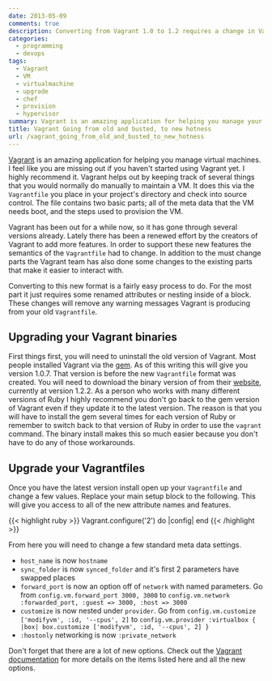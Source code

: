 ```yaml
---
date: 2013-05-09
comments: true
description: Converting from Vagrant 1.0 to 1.2 requires a change in Vagrantfile too
categories:
  - programming
  - devops
tags:
  - Vagrant
  - VM
  - virtualmachine
  - upgrade
  - chef
  - provision
  - hypervisor
summary: Vagrant is an amazing application for helping you manage your virtual machines. Renewed development effort by it's creators has brought us many new features. Unfortunately this forced a change in the semantics of the Vagrantfile. Here is how to do the most basic upgrades to remove the warning messages Vagrant creates from using the older file type.
title: Vagrant Going from old and busted, to new hotness
url: /vagrant_going_from_old_and_busted_to_new_hotness
---
```


[Vagrant][1] is an amazing application for helping you manage virtual machines. I feel like you are missing out if you haven't started using Vagrant yet. I highly recommend it. Vagrant helps out by keeping track of several things that you would normally do manually to maintain a VM. It does this via the `Vagrantfile` you place in your project's directory and check into source control. The file contains two basic parts; all of the meta data that the VM needs boot, and the steps used to provision the VM.

Vagrant has been out for a while now, so it has gone through several versions already. Lately there has been a renewed effort by the creators of Vagrant to add more features. In order to support these new features the semantics of the `Vagrantfile` had to change. In addition to the must change parts the Vagrant team has also done some changes to the existing parts that make it easier to interact with.

Converting to this new format is a fairly easy process to do. For the most part it just requires some renamed attributes or nesting inside of a block. These changes will remove any warning messages Vagrant is producing from your old `Vagrantfile`.

## Upgrading your Vagrant binaries

First things first, you will need to uninstall the old version of Vagrant. Most people installed Vagrant via the [gem][4]. As of this writing this will give you version 1.0.7. That version is before the new `Vagrantfile` format was created. You will need to download the binary version of from their [website][3], currently at version 1.2.2. As a person who works with many different versions of Ruby I highly recommend you don't go back to the gem version of Vagrant even if they update it to the latest version. The reason is that you will have to install the gem several times for each version of Ruby or remember to switch back to that version of Ruby in order to use the `vagrant` command. The binary install makes this so much easier because you don't have to do any of those workarounds.

## Upgrade your Vagrantfiles

Once you have the latest version install open up your `Vagrantfile` and change a few values. Replace your main setup block to the following. This will give you access to all of the new attribute names and features.

{{< highlight ruby >}}
Vagrant.configure('2') do |config|
end
{{< /highlight >}}

From here you will need to change a few standard meta data settings.

* `host_name` is now `hostname`
* `sync_folder` is now `synced_folder` and it's first 2 parameters have swapped places
* `forward_port` is now an option off of `network` with named parameters. Go from `config.vm.forward_port 3000, 3000` to `config.vm.network :forwarded_port, :guest => 3000, :host => 3000`
* `customize` is now nested under `provider`. Go from `config.vm.customize ['modifyvm', :id, '--cpus', 2]` to `config.vm.provider :virtualbox { |box| box.customize ['modifyvm', :id, '--cpus', 2] }`
* `:hostonly` networking is now `:private_network`

Don't forget that there are a lot of new options. Check out the [Vagrant documentation][2] for more details on the items listed here and all the new options.

[1]: http://www.vagrantup.com/ "Vagrant"
[2]: http://docs.vagrantup.com/v2/ "Vagrant documentation"
[3]: http://downloads.vagrantup.com/ "Vagrant downloads"
[4]: http://rubygems.org/gems/vagrant "Vagrant gem on RubyGems"
